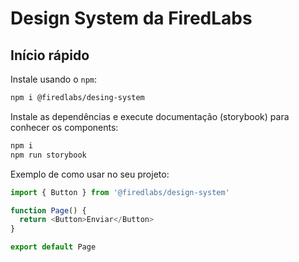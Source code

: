 # Design System da FiredLabs

## Início rápido

Instale usando o `npm`:

```bash
npm i @firedlabs/desing-system
```

Instale as dependências e execute documentação (storybook) para conhecer os components:

```bash
npm i
npm run storybook
```

Exemplo de como usar no seu projeto:

```javascript
import { Button } from '@firedlabs/design-system'

function Page() {
  return <Button>Enviar</Button>
}

export default Page
```
